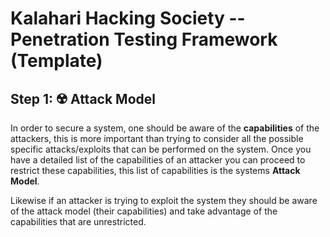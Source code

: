 # Kalahari Hacking Society -- Penetration Testing Framework (Template)

## Step 1: ☢️ Attack Model

In order to secure a system, one should be aware of the 
__capabilities__ of the attackers, this is more important than trying
to consider all the possible specific attacks/exploits that can be
performed on the system. Once you have a detailed list of the 
capabilities of an attacker you can proceed to restrict these 
capabilities, this list of capabilities is the systems 
__Attack Model__. 

Likewise if an attacker is trying to exploit the system they should 
be aware of the attack model (their capabilities) and take advantage
of the capabilities that are unrestricted.

